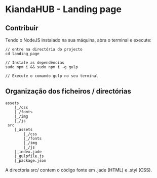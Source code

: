 # KiandaHUB - Landing page

## Contribuir

Tendo o NodeJS instalado na sua máquina, abra o terminal e execute:

	// entre na directória do projecto  
	cd landing_page

	// Instale as dependências
	sudo npm i && sudo npm i -g gulp 

	// Execute o comando gulp no seu terminal

## Organização dos ficheiros / directórias

	assets
		|_/css
		|_/fonts
		|_/img
		|_/js
	 src
		|_assets
			|_/css
			|_/fonts
			|_/img
			|_/js
		|_index.jade
		|_gulpfile.js
		|_package.json

A directoria src/ contem o código fonte em .jade (HTML) e .styl (CSS).